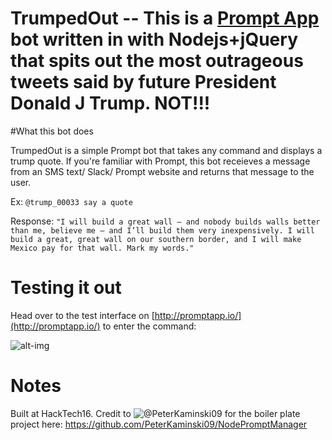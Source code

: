 # TrumpedOut -- This is a [Prompt App](www.promptapp.io) bot written in with Nodejs+jQuery that spits out the most outrageous tweets said by future President Donald J Trump. NOT!!!

#What this bot does

TrumpedOut is a simple Prompt bot that takes any command and displays a trump quote. If you're familiar with Prompt, this bot receieves a message from an SMS text/ Slack/ Prompt website and returns that message to the user.

Ex: ```@trump_00033 say a quote```

Response: ```"I will build a great wall – and nobody builds walls better than me, believe me – and I’ll build them very inexpensively. I will build a great, great wall on our southern border, and I will make Mexico pay for that wall. Mark my words."```

# Testing it out

Head over to the test interface on [http://promptapp.io/](http://promptapp.io/) to enter the command:

![alt-img]()

# Notes

Built at HackTech16. Credit to ![@PeterKaminski09](http://github.com/peterkaminski09) for the boiler plate project here: https://github.com/PeterKaminski09/NodePromptManager



